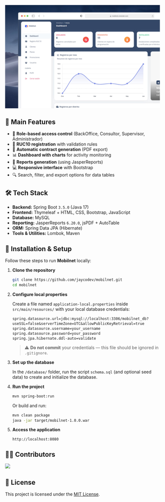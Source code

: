<div align="center">
  <a href="https://mobilnet.onrender.com">
    <img src="https://github.com/jaycodev/mobilnet/blob/main/images/readme.jpg" alt="Mobilnet Preview">
  </a>
</div>

## 🚀 Main Features

- 👥 **Role-based access control** (BackOffice, Consultor, Supervisor, Administrador)
- 📝 **RUC10 registration** with validation rules
- 📄 **Automatic contract generation** (PDF export)
- 📊 **Dashboard with charts** for activity monitoring
- 📑 **Reports generation** (using JasperReports)
- 💻 **Responsive interface** with Bootstrap
- 🔍 Search, filter, and export options for data tables

## 🛠 Tech Stack

- **Backend:** Spring Boot `3.5.0` (Java 17)
- **Frontend:** Thymeleaf + HTML, CSS, Bootstrap, JavaScript
- **Database:** MySQL
- **Reporting:** JasperReports `6.20.0`, jsPDF + AutoTable
- **ORM:** Spring Data JPA (Hibernate)
- **Tools & Utilities:** Lombok, Maven

## 🔧 Installation & Setup

Follow these steps to run **Mobilnet** locally:

1. **Clone the repository**
   ```bash
   git clone https://github.com/jaycodev/mobilnet.git
   cd mobilnet
   ```

2. **Configure local properties**
   
   Create a file named `application-local.properties` inside `src/main/resources/` with your local database credentials:
   ```properties
   spring.datasource.url=jdbc:mysql://localhost:3306/mobilnet_db?useSSL=false&serverTimeZone=UTC&allowPublicKeyRetrieval=true
   spring.datasource.username=your_username
   spring.datasource.password=your_password
   spring.jpa.hibernate.ddl-auto=validate
   ```

   > ⚠️ **Do not commit** your credentials — this file should be ignored in `.gitignore`.

3. **Set up the database**
   
   In the `/database/` folder, run the script `schema.sql` (and optional seed data) to create and initialize the database.

4. **Run the project**
   ```bash
   mvn spring-boot:run
   ```
   Or build and run:
   ```bash
   mvn clean package
   java -jar target/mobilnet-1.0.0.war
   ```

5. **Access the application**
   ```
   http://localhost:8080
   ```

## 🧑‍💻 Contributors

<a href="https://github.com/jaycodev/mobilnet/graphs/contributors">
  <img src="https://contrib.rocks/image?repo=jaycodev/mobilnet" />
</a>

## 📄 License

This project is licensed under the [MIT License](./LICENSE).
